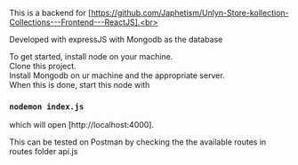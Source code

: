 This is a backend for [https://github.com/Japhetism/Unlyn-Store-kollection-Collections---Frontend---ReactJS].<br>

Developed with expressJS with Mongodb as the database<br>

To get started, install node on your machine.<br>
Clone this project.<br>
Install Mongodb on ur machine and the appropriate server.<br>
When this is done, start this node with
### `nodemon index.js`
which will open [http://localhost:4000].<br>

This can be tested on Postman by checking the
the available routes in routes folder api.js<br>

